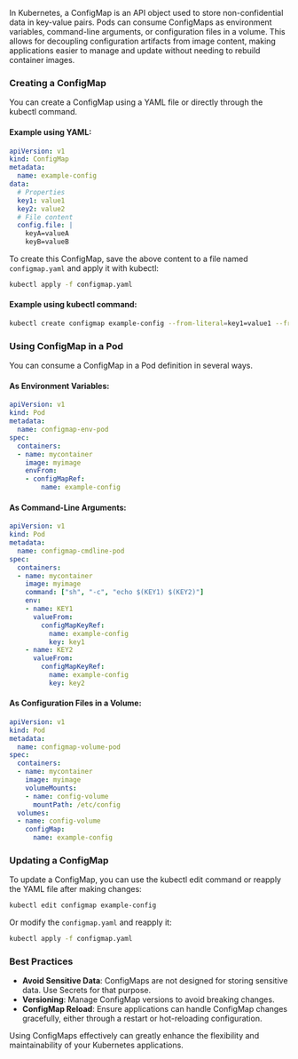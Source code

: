In Kubernetes, a ConfigMap is an API object used to store non-confidential data in key-value pairs. Pods can consume ConfigMaps as environment variables, command-line arguments, or configuration files in a volume. This allows for decoupling configuration artifacts from image content, making applications easier to manage and update without needing to rebuild container images.

### Creating a ConfigMap

You can create a ConfigMap using a YAML file or directly through the kubectl command.

#### Example using YAML:

```yaml
apiVersion: v1
kind: ConfigMap
metadata:
  name: example-config
data:
  # Properties
  key1: value1
  key2: value2
  # File content
  config.file: |
    keyA=valueA
    keyB=valueB
```

To create this ConfigMap, save the above content to a file named `configmap.yaml` and apply it with kubectl:

```sh
kubectl apply -f configmap.yaml
```

#### Example using kubectl command:

```sh
kubectl create configmap example-config --from-literal=key1=value1 --from-literal=key2=value2
```

### Using ConfigMap in a Pod

You can consume a ConfigMap in a Pod definition in several ways.

#### As Environment Variables:

```yaml
apiVersion: v1
kind: Pod
metadata:
  name: configmap-env-pod
spec:
  containers:
  - name: mycontainer
    image: myimage
    envFrom:
    - configMapRef:
        name: example-config
```

#### As Command-Line Arguments:

```yaml
apiVersion: v1
kind: Pod
metadata:
  name: configmap-cmdline-pod
spec:
  containers:
  - name: mycontainer
    image: myimage
    command: ["sh", "-c", "echo $(KEY1) $(KEY2)"]
    env:
    - name: KEY1
      valueFrom:
        configMapKeyRef:
          name: example-config
          key: key1
    - name: KEY2
      valueFrom:
        configMapKeyRef:
          name: example-config
          key: key2
```

#### As Configuration Files in a Volume:

```yaml
apiVersion: v1
kind: Pod
metadata:
  name: configmap-volume-pod
spec:
  containers:
  - name: mycontainer
    image: myimage
    volumeMounts:
    - name: config-volume
      mountPath: /etc/config
  volumes:
  - name: config-volume
    configMap:
      name: example-config
```

### Updating a ConfigMap

To update a ConfigMap, you can use the kubectl edit command or reapply the YAML file after making changes:

```sh
kubectl edit configmap example-config
```

Or modify the `configmap.yaml` and reapply it:

```sh
kubectl apply -f configmap.yaml
```

### Best Practices

- **Avoid Sensitive Data**: ConfigMaps are not designed for storing sensitive data. Use Secrets for that purpose.
- **Versioning**: Manage ConfigMap versions to avoid breaking changes.
- **ConfigMap Reload**: Ensure applications can handle ConfigMap changes gracefully, either through a restart or hot-reloading configuration.

Using ConfigMaps effectively can greatly enhance the flexibility and maintainability of your Kubernetes applications.